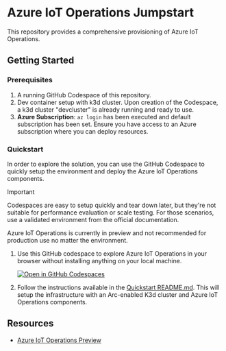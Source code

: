 # Azure IoT Operations Jumpstart

This repository provides a comprehensive provisioning of Azure IoT Operations. 

## Getting Started

### Prerequisites

1. A running GitHub Codespace of this repository.
1. Dev container setup with k3d cluster. Upon creation of the Codespace, a k3d cluster "devcluster" is already running and ready to use.
1. **Azure Subscription**: `az login` has been executed and default subscription has been set. Ensure you have access to an Azure subscription where you can deploy resources.

### Quickstart
In order to explore the solution, you can use the GitHub Codespace to quickly setup the environment and deploy the Azure IoT Operations components.

> [!IMPORTANT]
> Codespaces are easy to setup quickly and tear down later, but they're not suitable for performance evaluation or scale testing. For those scenarios, use a validated environment from the official documentation.
>
> Azure IoT Operations is currently in preview and not recommended for production use no matter the environment.

1. Use this GitHub codespace to explore Azure IoT Operations in your browser without installing anything on your local machine.

   [![Open in GitHub Codespaces](https://github.com/codespaces/badge.svg)](https://codespaces.new/Azure-Samples/azure-edge-extensions-aio-dp-jumpstart?quickstart=1)

1. Follow the instructions available in the [Quickstart README.md](./infra/README.md). This will setup the infrastructure with an Arc-enabled K3d cluster and Azure IoT Operations components.

## Resources
- [Azure IoT Operations Preview](https://learn.microsoft.com/en-us/azure/iot-operations/)